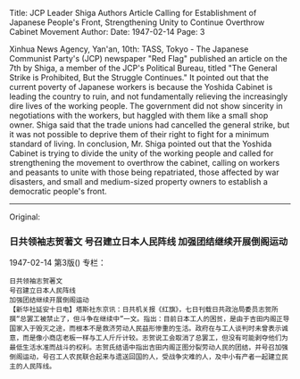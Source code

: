 Title: JCP Leader Shiga Authors Article Calling for Establishment of Japanese People's Front, Strengthening Unity to Continue Overthrow Cabinet Movement
Author:
Date: 1947-02-14
Page: 3

Xinhua News Agency, Yan'an, 10th: TASS, Tokyo - The Japanese Communist Party's (JCP) newspaper "Red Flag" published an article on the 7th by Shiga, a member of the JCP's Political Bureau, titled "The General Strike is Prohibited, But the Struggle Continues." It pointed out that the current poverty of Japanese workers is because the Yoshida Cabinet is leading the country to ruin, and not fundamentally relieving the increasingly dire lives of the working people. The government did not show sincerity in negotiations with the workers, but haggled with them like a small shop owner. Shiga said that the trade unions had cancelled the general strike, but it was not possible to deprive them of their right to fight for a minimum standard of living. In conclusion, Mr. Shiga pointed out that the Yoshida Cabinet is trying to divide the unity of the working people and called for strengthening the movement to overthrow the cabinet, calling on workers and peasants to unite with those being repatriated, those affected by war disasters, and small and medium-sized property owners to establish a democratic people's front.



<hr /> 

Original: 


### 日共领袖志贺著文  号召建立日本人民阵线  加强团结继续开展倒阁运动

1947-02-14
第3版()
专栏：

    日共领袖志贺著文
    号召建立日本人民阵线
    加强团结继续开展倒阁运动
    【新华社延安十日电】塔斯社东京讯：日共机关报《红旗》，七日刊载日共政治局委员志贺所撰“总罢工被禁止了，但斗争在继续中”一文。指出：目前日本工人的困贫，是由于吉田内阁正导国家入于毁灭之途，而根本不是救济劳动人民益形惨重的生活。政府在与工人谈判时未曾表示诚意，而是像小商店老板一样与工人斤斤计较。志贺说工会取消了总罢工，但没有可能剥夺他们为最低生活水准而战斗的权利。志贺氏结语中指出吉田内阁正图分裂劳动人民的团结，并号召加强倒阁运动，号召工人农民联合起来与遗送回国的人，受战争灾难的人，及中小有产者一起建立民主的人民阵线。
